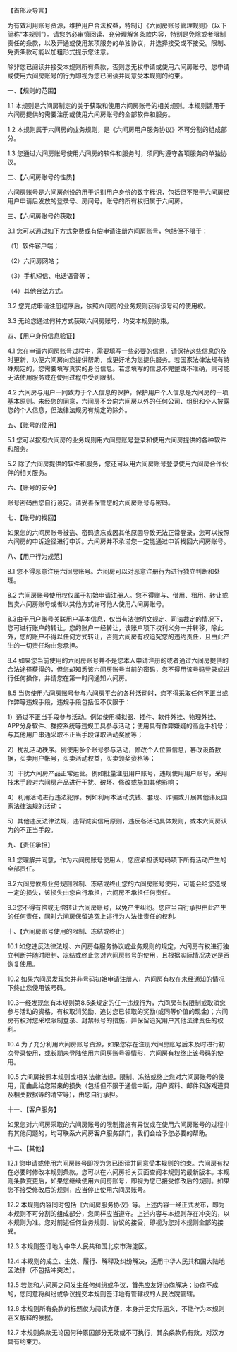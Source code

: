 
【首部及导言】  

为有效利用账号资源，维护用户合法权益，特制订《六间房账号管理规则》（以下简称“本规则”）。请您务必审慎阅读、充分理解各条款内容，特别是免除或者限制责任的条款，以及开通或使用某项服务的单独协议，并选择接受或不接受。限制、免责条款可能以加粗形式提示您注意。  

除非您已阅读并接受本规则所有条款，否则您无权申请或使用六间房账号。您申请或使用六间房账号的行为即视为您已阅读并同意受本规则的约束。  
  


一、【规则的范围】  

1\.1 本规则是六间房制定的关于获取和使用六间房账号的相关规则。本规则适用于六间房提供的需要注册或使用六间房账号的全部软件和服务。  

1\.2 本规则属于六间房的业务规则，是《六间房用户服务协议》不可分割的组成部分。  

1\.3 您通过六间房账号使用六间房的软件和服务时，须同时遵守各项服务的单独协议。  
  

二、【六间房账号的性质】  

六间房账号是六间房创设的用于识别用户身份的数字标识，包括但不限于六间房经用户申请后发放的登录号、房间号。账号的所有权归属于六间房。  
  

三、【六间房账号的获取】  

3\.1 您可以通过如下方式免费或有偿申请注册六间房账号，包括但不限于：  

（1）软件客户端；  

（2）六间房网站；  

（3）手机短信、电话语音等；  

（4）其他合法方式。  

3\.2 您完成申请注册程序后，依照六间房的业务规则获得该号码的使用权。  

3\.3 无论您通过何种方式获取六间房账号，均受本规则约束。  
  

四、【用户身份信息验证】  

4\.1 您在申请六间房账号过程中，需要填写一些必要的信息，请保持这些信息的及时更新，以便六间房向您提供帮助，或更好地为您提供服务。若国家法律法规有特殊规定的，您需要填写真实的身份信息。若您填写的信息不完整或不准确，则可能无法使用服务或在使用过程中受到限制。  

4\.2 六间房与用户一同致力于个人信息的保护，保护用户个人信息是六间房的一项基本原则。未经您的同意，六间房不会向六间房以外的任何公司、组织和个人披露您的个人信息，但法律法规另有规定的除外。  
  

五、【账号的使用】  

5\.1 您可以按照六间房的业务规则用六间房账号登录和使用六间房提供的各种软件和服务。  

5\.2 除了六间房提供的软件和服务，您还可以用六间房账号登录使用六间房合作伙伴的相关服务。  
  

六、【账号的安全】  

账号密码由您自行设定。请妥善保管您的六间房账号与密码。  
  

七、【账号的找回】  

如果您的六间房账号被盗、密码遗忘或因其他原因导致无法正常登录，您可以按照六间房的申诉途径进行申诉。六间房并不承诺您一定能通过申诉找回六间房账号。  
  

八、【用户行为规范】  

8\.1 您不得恶意注册六间房账号。六间房可以对恶意注册行为进行独立判断和处理。  

8\.2 六间房账号使用权仅属于初始申请注册人。您不得赠与、借用、租用、转让或售卖六间房账号或者以其他方式许可他人使用六间房账号。  

8\.3由于用户账号关联用户基本信息，仅当有法律明文规定、司法裁定的情况下，您可进行账户的转让。您的账户一经转让，该账户项下权利义务一并转移，除此外，您的账户不得以任何方式转让，否则六间房有权追究您的违约责任，且由此产生的一切责任均由您承担。  

8\.4 如果您当前使用的六间房账号并不是您本人申请注册的或者通过六间房提供的合法途径获得的，但您却知悉该六间房账号当前的密码，您不得用该号码登录或进行任何操作，并请您在第一时间通知六间房。  

8\.5 当您使用六间房账号参与六间房平台的各种活动时，您不得采取任何不正当或作弊等违规手段，违规手段包括但不仅限于：  

1）通过不正当手段参与活动。例如使用模拟器、插件、软件外挂、物理外挂、APP分身软件、群控系统等违规工具参与活动；使用具有作弊嫌疑的高危手机号；与其他用户串通采取不正当手段谋取活动奖励等；  

2）扰乱活动秩序。例使用多个账号参与活动，修改个人位置信息，篡改设备数据，买卖用户帐号，买卖活动权益，买卖领奖资格等；  

3）干扰六间房产品正常运营。例如批量注册用户账号，违规使用用户账号，采用技术手段对六间房产品进行干扰、破坏、修改或施加其他影响；  

4）利用活动进行违法犯罪。例如利用本活动洗钱、套现、诈骗或开展其他讳反国家法律法规的活动；  

5）其他违反法律法规，违背诚实信用原则，违反各活动具体规则，或本六间房认为的不正当手段。  
  



九、【责任承担】  

9\.1 您理解并同意，作为六间房账号使用人，您应承担该号码项下所有活动产生的全部责任。  

9\.2六间房依照业务规则限制、冻结或终止您的六间房账号使用，可能会给您造成一定的损失，该损失由您自行承担，六间房不承担任何责任。  

9\.3您不得有偿或无偿转让六间房账号，以免产生纠纷。您应当自行承担由此产生的任何责任，同时六间房保留追究上述行为人法律责任的权利。  
  


十、【六间房账号使用的限制、冻结或终止】  

10\.1 如您违反法律法规、六间房各服务协议或业务规则的规定，六间房有权进行独立判断并随时限制、冻结或终止您对六间房账号的使用，且根据实际情况决定是否恢复使用。  

10\.2 如果六间房发现您并非号码初始申请注册人，六间房有权在未经通知的情况下终止您使用该号码。  

10\.3一经发现您有本规则第8\.5条规定的任一违规行为，六间房有权限制或取消您参与活动的资格，有权取消奖励、追讨您已领取的奖励(或同等价值的现金)；六间房有权对您采取限制登录、封禁帐号的措施，并保留追究用户其他法律责任的权利。  

10\.4 为了充分利用六间房账号资源，如果您存在注册六间房账号后未及时进行初次登录使用，或长期未登陆使用六间房账号等情形，六间房有权终止该号码的使用。  

10\.5 六间房按照本规则或相关法律法规，限制、冻结或终止您对六间房账号的使用，而由此给您带来的损失（包括但不限于通信中断，用户资料、邮件和游戏道具及相关数据等的清空等），由您自行承担。  
  

十一、【客户服务】  

如果您对六间房采取的六间房账号的限制措施有异议或在使用六间房账号的过程中有其他问题的，均可联系六间房客户服务部门，我们会给予您必要的帮助。  
  

十二、【其他】  

12\.1 您申请或使用六间房账号即视为您已阅读并同意受本规则的约束。六间房有权在必要时修改本规则条款。您可以在六间房相关页面查阅本规则的最新版本。本规则条款变更后，如果您继续使用六间房账号，即视为您已接受修改后的规则。如果您不接受修改后的规则，应当停止使用六间房账号。  

12\.2 本规则内容同时包括《六间房服务协议》等。上述内容一经正式发布，即为本规则不可分割的组成部分，您同样应当遵守。上述内容与本规则存在冲突的，以本规则为准。您对前述任何业务规则、协议的接受，即视为您对本规则全部的接受。  

12\.3 本规则签订地为中华人民共和国北京市海淀区。  

12\.4 本规则的成立、生效、履行、解释及纠纷解决，适用中华人民共和国大陆地区法律（不包括冲突法）。  

12\.5 若您和六间房之间发生任何纠纷或争议，首先应友好协商解决；协商不成的，您同意将纠纷或争议提交本规则签订地有管辖权的人民法院管辖。  

12\.6 本规则所有条款的标题仅为阅读方便，本身并无实际涵义，不能作为本规则涵义解释的依据。  

12\.7 本规则条款无论因何种原因部分无效或不可执行，其余条款仍有效，对双方具有约束力。  

